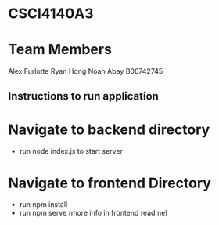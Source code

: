 # CSCI4140A3

# Team Members
Alex Furlotte
Ryan Hong
Noah Abay B00742745

## Instructions to run application

# Navigate to backend directory
- run node index.js to start server

# Navigate to frontend Directory
- run npm install
- run npm serve
(more info in frontend readme)